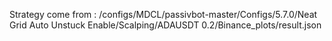 Strategy come from : /configs/MDCL/passivbot-master/Configs/5.7.0/Neat Grid Auto Unstuck Enable/Scalping/ADAUSDT 0.2/Binance_plots/result.json